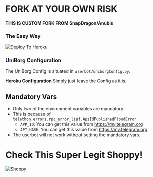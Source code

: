 # FORK AT YOUR OWN RISK
#### THIS IS CUSTOM FORK FROM SnapDragon/Anubis
### The Easy Way

[![Deploy To Heroku](https://www.herokucdn.com/deploy/button.svg)](https://heroku.com/deploy)


### UniBorg Configuration

The UniBorg Config is situated in `userbot/uniborgConfig.py`.

**Heroku Configuration**
Simply just leave the Config as it is.

## Mandatory Vars

- Only two of the environment variables are mandatory.
- This is because of `telethon.errors.rpc_error_list.ApiIdPublishedFloodError`
    - `APP_ID`:   You can get this value from https://my.telegram.org
    - `API_HASH`:   You can get this value from https://my.telegram.org
- The userbot will not work without setting the mandatory vars.

# Check This Super Legit Shoppy!

[![Shoppy](https://www.smartebusiness.co.uk/integrations/assets/software_logos/selly.png)](https://shoppy.gg/@The_Killer_Bob)
